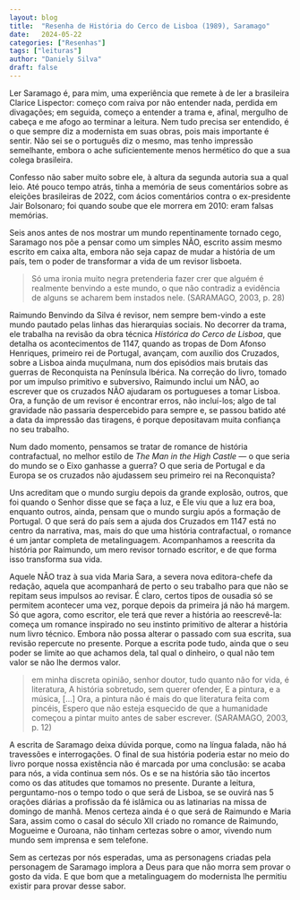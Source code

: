 ```yaml
---
layout: blog
title:  "Resenha de História do Cerco de Lisboa (1989), Saramago"
date:   2024-05-22
categories: ["Resenhas"]
tags: ["leituras"]
author: "Daniely Silva"
draft: false
---
```

Ler Saramago é, para mim, uma experiência que remete à de ler a brasileira Clarice Lispector: começo com raiva por não entender nada, perdida em divagações; em seguida, começo a entender a trama e, afinal, mergulho de cabeça e me afogo ao terminar a leitura. Nem tudo precisa ser entendido, é o que sempre diz a modernista em suas obras, pois mais importante é sentir. Não sei se o português diz o mesmo, mas tenho impressão semelhante, embora o ache suficientemente menos hermético do que a sua colega brasileira.

Confesso não saber muito sobre ele, à altura da segunda autoria sua a qual leio. Até pouco tempo atrás, tinha a memória de seus comentários sobre as eleições brasileiras de 2022, com ácios comentários contra o ex-presidente Jair Bolsonaro; foi quando soube que ele morrera em 2010: eram falsas memórias.

Seis anos antes de nos mostrar um mundo repentinamente tornado cego, Saramago nos põe a pensar como um simples NÃO, escrito assim mesmo escrito em caixa alta, embora não seja capaz de mudar a história de um país, tem o poder de transformar a vida de um revisor lisboeta.

>Só uma ironia muito negra pretenderia fazer crer que alguém é realmente benvindo a este mundo, o que não contradiz a evidência de alguns se acharem bem instados nele. (SARAMAGO, 2003, p. 28)

Raimundo Benvindo da Silva é revisor, nem sempre bem-vindo a este mundo pautado pelas linhas das hierarquias sociais. No decorrer da trama, ele trabalha na revisão da obra técnica *Histórica do Cerco de Lisboa*, que detalha os acontecimentos de 1147, quando as tropas de Dom Afonso Henriques, primeiro rei de Portugal, avançam, com auxílio dos Cruzados, sobre a Lisboa ainda muçulmana, num dos episódios mais brutais das guerras de Reconquista na Península Ibérica. Na correção do livro, tomado por um impulso primitivo e subversivo, Raimundo inclui um NÃO, ao escrever que os cruzados NÃO ajudaram os portugueses a tomar Lisboa. Ora, a função de um revisor é encontrar erros, não incluí-los; algo de tal gravidade não passaria despercebido para sempre e, se passou batido até a data da impressão das tiragens, é porque depositavam muita confiança no seu trabalho.

Num dado momento, pensamos se tratar de romance de história contrafactual, no melhor estilo de *The Man in the High Castle* — o que seria do mundo se o Eixo ganhasse a guerra? O que seria de Portugal e da Europa se os cruzados não ajudassem seu primeiro rei na Reconquista?

Uns acreditam que o mundo surgiu depois da grande explosão, outros, que foi quando o Senhor disse que se faça a luz, e Ele viu que a luz era boa, enquanto outros, ainda, pensam que o mundo surgiu após a formação de Portugal. O que será do país sem a ajuda dos Cruzados em 1147 está no centro da narrativa, mas, mais do que uma história contrafactual, o romance é um jantar completa de metalinguagem. Acompanhamos a reescrita da história por Raimundo, um mero revisor tornado escritor, e de que forma isso transforma sua vida.

Aquele NÃO traz à sua vida Maria Sara, a severa nova editora-chefe da redação, aquela que acompanhará de perto o seu trabalho para que não se repitam seus impulsos ao revisar. É claro, certos tipos de ousadia só se permitem acontecer uma vez, porque depois da primeira já não há margem. Só que agora, como escritor, ele terá que rever a história ao reescrevê-la: começa um romance inspirado no seu instinto primitivo de alterar a história num livro técnico. Embora não possa alterar o passado com sua escrita, sua revisão repercute no presente. Porque a escrita pode tudo, ainda que o seu poder se limite ao que achamos dela, tal qual o dinheiro, o qual não tem valor se não lhe dermos valor.

>em minha discreta opinião, senhor doutor, tudo quanto não for vida, é literatura, A história sobretudo, sem querer ofender, E a pintura, e a música, […] Ora, a pintura não é mais do que literatura feita com pincéis, Espero que não esteja esquecido de que a humanidade começou a pintar muito antes de saber escrever. (SARAMAGO, 2003, p. 12)

A escrita de Saramago deixa dúvida porque, como na língua falada, não há travessões e interrogações. O final de sua história poderia estar no meio do livro porque nossa existência não é marcada por uma conclusão: se acaba para nós, a vida continua sem nós. Os e se na história são tão incertos como os das atitudes que tomamos no presente. Durante a leitura, perguntamo-nos o tempo todo o que será de Lisboa, se se ouvirá nas 5 orações diárias a profissão da fé islâmica ou as latinarias na missa de domingo de manhã. Menos certeza ainda é o que será de Raimundo e Maria Sara, assim como o casal do século XII criado no romance de Raimundo, Mogueime e Ouroana, não tinham certezas sobre o amor, vivendo num mundo sem imprensa e sem telefone.

Sem as certezas por nós esperadas, uma as personagens criadas pela personagem de Saramago implora a Deus para que não morra sem provar o gosto da vida. E que bom que a metalinguagem do modernista lhe permitiu existir para provar desse sabor.

